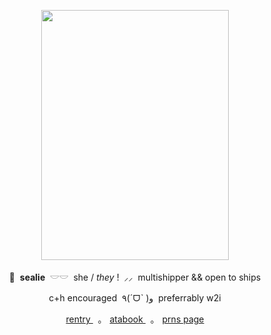 <p align="center">
    <img src="https://file.garden/Z1OpYh3OMHUM4tMG/ter.png" width="300" height="400" />    
</p>

<p align="center">
    🦭 ‎ <b>sealie</b> ‎ 𓎟𓎟 ‎ she / <i>they</i> ! ‎ ⸝⸝ ‎ multishipper && open to ships
</p>
<p align="center">
    c+h encouraged ‎ ٩(ˊᗜˋ )و ‎ preferrably w2i
</p>
<p align="center">
<a align="center" href="https://rentry.co/ultimatec00k"> rentry </a> ‎ ‎ ｡ ‎ ‎ <a align="center" href="https://destinationdespair.atabook.org/"> atabook </a>  ‎ ‎ ｡ ‎ ‎ <a align="center" href="https://en.pronouns.page/@sorrowfulseal"> prns page </a>
</p>
